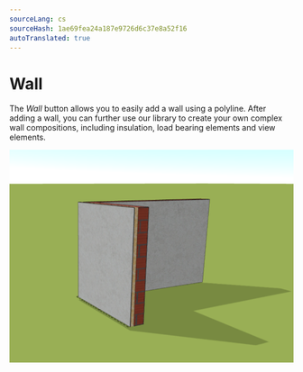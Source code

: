 ```yaml
---
sourceLang: cs
sourceHash: 1ae69fea24a187e9726d6c37e8a52f16
autoTranslated: true
---
```


# Wall

The *Wall* button allows you to easily add a wall using a polyline. After adding a wall, you can further use our library to create your own complex wall compositions, including insulation, load bearing elements and view elements.


![Add wall to project](img/addWall.png)

<!-- [❔Wall composition editing help](layersLibrary.md) -->

